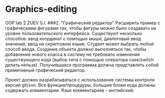 # Graphics-editing
OOP lab 2 ZUEV S.I.
###2. "Графический редактор"
Расширить пример с графическими фигурами так, чтобы фигуры можно было создавать на уровне пользовательского интерфейса. Существуют несколько способов: ввод координат с помощью мыши, диалоговый ввод значений, ввод на скриптовом языке. Студент может выбрать любой способ ввода. Создание объекта должно выполняться так, чтобы добавление нового класса в систему не требовало изменения существующего кода (выбор типа с помощью оператора case/switch делать нельзя). Получившаяся программа должна представлять собой примитивный графический редактор.

Проект должен разрабатываться с использование системы контроля версий git/svn.
Все функции/процедуры, большие блоки кода должны содержать комментарии. Язык комментариев - английский.
